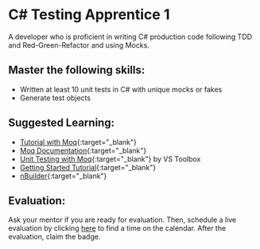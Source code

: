 # C# Testing Apprentice 1

A developer who is proficient in writing C# production code following TDD and Red-Green-Refactor and using Mocks.

## Master the following skills:

- Written at least 10 unit tests in C# with unique mocks or fakes
- Generate test objects

## Suggested Learning:

- [Tutorial with Moq](https://softchris.github.io/pages/dotnet-moq.html#instruct-our-mock){:target="\_blank"}
- [Moq Documentation](https://github.com/Moq/moq4/wiki/Quickstart){:target="\_blank"}
- [Unit Testing with Moq](https://www.youtube.com/watch?v=dZ2Psa_Bn2Q){:target="\_blank"} by VS Toolbox
- [Getting Started Tutorial](https://www.youtube.com/watch?v=9ZvDBSQa_so){:target="\_blank"}
- [nBuilder](https://github.com/nbuilder/nbuilder){:target="\_blank"}

## Evaluation:

Ask your mentor if you are ready for evaluation. Then, schedule a live evaluation by clicking [here](https://calendly.com/codex-evaluations/full-stack) to find a time on the calendar. After the evaluation, claim the badge.

